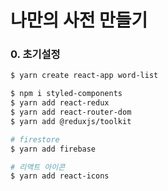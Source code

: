 # 나만의 사전 만들기

### 0. 초기설정

```bash
$ yarn create react-app word-list

$ npm i styled-components
$ yarn add react-redux
$ yarn add react-router-dom
$ yarn add @reduxjs/toolkit

# firestore
$ yarn add firebase

# 리액트 아이콘
$ yarn add react-icons
```
